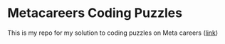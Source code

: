 # Metacareers Coding Puzzles

This is my repo for my solution to coding puzzles on Meta careers ([link](https://www.metacareers.com/profile/coding_puzzles))
